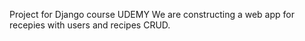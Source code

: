 Project for Django course UDEMY We are constructing a web app for recepies with users and recipes CRUD. 
